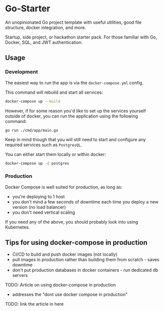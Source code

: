 # Go-Starter

An unopinionated Go project template with useful utilities, good file structure, docker integration, and more.

Startup, side project, or hackathon starter pack. For those familiar with Go, Docker, SQL, and JWT authentication.

## Usage

### Development

The easiest way to run the app is via the `docker-compose.yml` config.

This command will rebuild and start all services:

```bash
docker-compose up --build
```

However, if for some reason you'd like to set up the services yourself outside of docker, you can run the application using the following command:

```bash
go run ./cmd/app/main.go
```

Keep in mind though that you will still need to start and configure any required services such as `PostgresQL`.

You can either start them locally or within docker:

```bash
docker-compose up -d postgres
```

### Production

Docker Compose is well suited for production, as long as:
 - you're deploying to 1 host
 - you don't mind a few seconds of downtime each time you deploy a new version (no load balancer)
 - you don't need vertical scaling

If you need any of the above, you should probably look into using Kubernetes.

## Tips for using docker-compose in production

 - CI/CD to build and push docker images (not locally)
 - pull images in production rather than building them from scratch - saves downtime
 - don't put production databases in docker containers - run dedicated db servers

TODO: Article on using docker-compose in production
 - addresses the "dont use docker compose in production"

TODO: link the article in here
